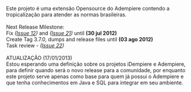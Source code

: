 Este projeto é uma extensão Opensource do Adempiere contendo a tropicalização para atender as normas brasileiras.
<br><br>
Next Release Milestone:<br>
Fix <i>(<a href='https://code.google.com/p/oseb/issues/detail?id=12'>Issue 12</a>)</i> and <i>(<a href='https://code.google.com/p/oseb/issues/detail?id=21'>Issue 21</a>)</i> until <b>(30 jul 2012)</b><br>
Create Tag 3.7.0, dumps and release files until <b>(03 ago 2012)</b><br>
Task review - <i>(<a href='https://code.google.com/p/oseb/issues/detail?id=22'>Issue 22</a>)</i><br>
<br>
ATUALIZAÇÃO (17/01/2013)<br>
Estou esperando uma definição sobre os projetos iDempiere e Adempiere, para definir quando será o novo release para a comunidade, por enquanto este projeto serve apenas como base para quem já possui o Adempiere e que tenha conhecimentos em Java e SQL para integrar em seu ambiente.
